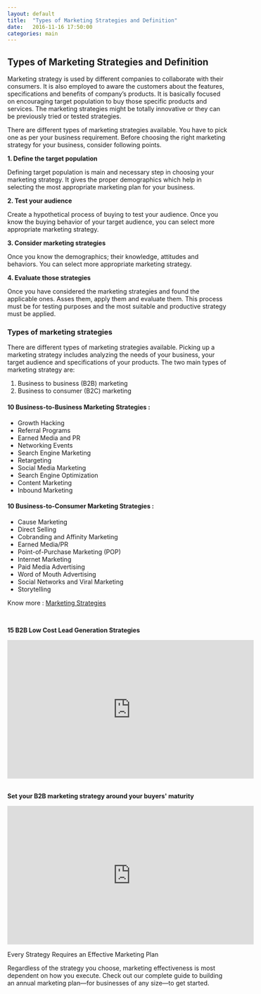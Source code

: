 ```yaml
---
layout: default
title:  "Types of Marketing Strategies and Definition"
date:   2016-11-16 17:50:00
categories: main
---
```


<h2>Types of Marketing Strategies and Definition</h2>


Marketing strategy is used by different companies to collaborate with their consumers. It is also employed to aware the customers about the features, specifications and benefits of company’s products. It is basically focused on encouraging target population to buy those specific products and services. The marketing strategies might be totally innovative or they can be previously tried or tested strategies.

There are different types of marketing strategies available. You have to pick one as per your business requirement. Before choosing the right marketing strategy for your business, consider following points.


<strong>1. Define the target population</strong>

Defining target population is main and necessary step in choosing your marketing strategy. It gives the proper demographics which help in selecting the most appropriate marketing plan for your business.

<strong>2. Test your audience</strong>

Create a hypothetical process of buying to test your audience. Once you know the buying behavior of your target audience, you can select more appropriate marketing strategy.

<strong>3. Consider marketing strategies</strong>

Once you know the demographics; their knowledge, attitudes and behaviors. You can select more appropriate marketing strategy.

<strong>4. Evaluate those strategies</strong>

Once you have considered the marketing strategies and found the applicable ones. Asses them, apply them and evaluate them. This process must be for testing purposes and the most suitable and productive strategy must be applied.


<h3>Types of marketing strategies</h3>

There are different types of marketing strategies available. Picking up a marketing strategy includes analyzing the needs of your business, your target audience and specifications of your products.
The two main types of marketing strategy are:

 1. Business to business (B2B) marketing
 2. Business to consumer (B2C) marketing


<h4>10 Business-to-Business Marketing Strategies :</h4>

<ul>
	<li>Growth Hacking</li>
	<li>Referral Programs</li>
	<li>Earned Media and PR</li>
	<li>Networking Events</li>
	<li>Search Engine Marketing</li>
	<li>Retargeting</li>
	<li>Social Media Marketing</li>
	<li>Search Engine Optimization</li>
	<li>Content Marketing</li>
	<li>Inbound Marketing</li>
</ul>


<h4>10 Business-to-Consumer Marketing Strategies :</h4>

<ul>
	<li>Cause Marketing</li>
	<li>Direct Selling</li>
	<li>Cobranding and Affinity Marketing</li>
	<li>Earned Media/PR</li>
	<li>Point-of-Purchase Marketing (POP)</li>
	<li>Internet Marketing</li>
	<li>Paid Media Advertising</li>
	<li>Word of Mouth Advertising</li>
	<li>Social Networks and Viral Marketing</li>
	<li>Storytelling</li>
</ul>

Know more : <a href="https://www.weidert.com/whole_brain_marketing_blog/bid/108524/top-10-most-effective-marketing-strategies" target="_blank">Marketing Strategies</a>

<br>

<strong>15 B2B Low Cost Lead Generation Strategies</strong>

<div class="video-container"><iframe width="560" height="315" src="https://www.youtube.com/embed/iTi0TUmMkc8?rel=0&amp;showinfo=0" frameborder="0" allowfullscreen></iframe></div>

<br>

<strong>Set your B2B marketing strategy around your buyers' maturity</strong>

<div class="video-container"><iframe width="560" height="315" src="https://www.youtube.com/embed/INj5UVxnuSk?rel=0&amp;showinfo=0" frameborder="0" allowfullscreen></iframe></div>





Every Strategy Requires an Effective Marketing Plan

Regardless of the strategy you choose, marketing effectiveness is most dependent on how you execute. Check out our complete guide to building an annual marketing plan—for businesses of any size—to get started.







